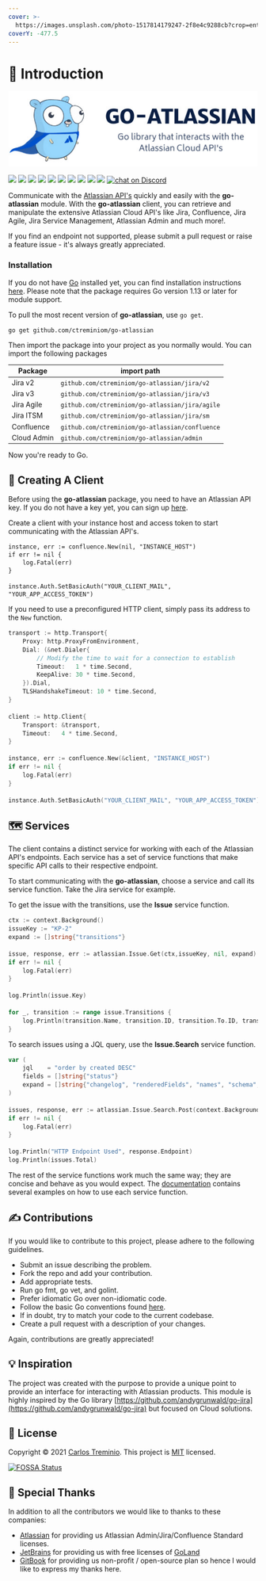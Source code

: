 ```yaml
---
cover: >-
  https://images.unsplash.com/photo-1517814179247-2f8e4c9288cb?crop=entropy&cs=srgb&fm=jpg&ixid=MnwxOTcwMjR8MHwxfHNlYXJjaHw5fHxtaW5pbWFsaXN0JTIwYmx1ZXxlbnwwfHx8fDE2MzU3NDM4OTU&ixlib=rb-1.2.1&q=85
coverY: -477.5
---
```


# 📑 Introduction



![](.gitbook/assets/131232958-022b0382-e6bc-42db-97b6-82fbd190e19a.png)

&#x20;[![](https://img.shields.io/github/v/release/ctreminiom/go-atlassian)](https://github.com/ctreminiom/go-atlassian/releases/latest) [![](https://pkg.go.dev/badge/github.com/ctreminiom/go-atlassian)](https://pkg.go.dev/github.com/ctreminiom/go-atlassian) [![](https://goreportcard.com/badge/ctreminiom/go-atlassian)](https://goreportcard.com/report/github.com/ctreminiom/go-atlassian) [![](https://app.fossa.com/api/projects/git%2Bgithub.com%2Fctreminiom%2Fgo-atlassian.svg?type=shield)](https://app.fossa.com/projects/git%2Bgithub.com%2Fctreminiom%2Fgo-atlassian?ref=badge\_shield) [![](https://codecov.io/gh/ctreminiom/go-atlassian/branch/main/graph/badge.svg?token=G0KPNMTIRV)](https://codecov.io/gh/ctreminiom/go-atlassian) [![](https://app.codacy.com/project/badge/Grade/fe5c1b3c9fd64f84989ae51c42803456)](https://www.codacy.com/gh/ctreminiom/go-atlassian/dashboard) [![](https://img.shields.io/badge/license-MIT-blue.svg)](https://github.com/ctreminiom/go-atlassian/blob/master/LICENSE) [![](https://img.shields.io/github/workflow/status/ctreminiom/go-atlassian/Testing?label=%F0%9F%A7%AA%20tests\&style=flat\&color=75C46B)](https://github.com/ctreminiom/go-atlassian/actions?query=workflow%3ATesting) [![](https://img.shields.io/badge/%F0%9F%92%A1%20go-documentation-00ACD7.svg?style=flat)](https://docs.go-atlassian.io) [![](https://bestpractices.coreinfrastructure.org/projects/4861/badge)](https://bestpractices.coreinfrastructure.org/projects/4861) [![chat on Discord](https://img.shields.io/discord/838149936101064724.svg?label=\&logo=discord\&logoColor=ffffff\&color=7389D8\&labelColor=6A7EC2)](https://discord.gg/yqaQFYHS)



Communicate with the [Atlassian API's](https://developer.atlassian.com/cloud/) quickly and easily with the **go-atlassian** module. With the **go-atlassian** client, you can retrieve and manipulate the extensive Atlassian Cloud API's like Jira, Confluence, Jira Agile, Jira Service Management, Atlassian Admin and much more!.

If you find an endpoint not supported, please submit a pull request or raise a feature issue - it's always greatly appreciated.

### Installation

If you do not have [Go](https://golang.org) installed yet, you can find installation instructions [here](https://golang.org/doc/install). Please note that the package requires Go version 1.13 or later for module support.

To pull the most recent version of **go-atlassian**, use `go get`.

```
go get github.com/ctreminiom/go-atlassian
```

Then import the package into your project as you normally would. You can import the following packages

| Package     | import path                                     |
| ----------- | ----------------------------------------------- |
| Jira v2     | `github.com/ctreminiom/go-atlassian/jira/v2`    |
| Jira v3     | `github.com/ctreminiom/go-atlassian/jira/v3`    |
| Jira Agile  | `github.com/ctreminiom/go-atlassian/jira/agile` |
| Jira ITSM   | `github.com/ctreminiom/go-atlassian/jira/sm`    |
| Confluence  | `github.com/ctreminiom/go-atlassian/confluence` |
| Cloud Admin | `github.com/ctreminiom/go-atlassian/admin`      |

Now you're ready to Go.

## 🧳 Creating A Client

Before using the **go-atlassian** package, you need to have an Atlassian API key. If you do not have a key yet, you can sign up [here](https://support.atlassian.com/atlassian-account/docs/manage-api-tokens-for-your-atlassian-account/).

Create a client with your instance host and access token to start communicating with the Atlassian API's.

```
instance, err := confluence.New(nil, "INSTANCE_HOST")
if err != nil {
    log.Fatal(err)
}

instance.Auth.SetBasicAuth("YOUR_CLIENT_MAIL", "YOUR_APP_ACCESS_TOKEN")
```

If you need to use a preconfigured HTTP client, simply pass its address to the `New` function.

```go
transport := http.Transport{
	Proxy: http.ProxyFromEnvironment,
	Dial: (&net.Dialer{
		// Modify the time to wait for a connection to establish
		Timeout:   1 * time.Second,
		KeepAlive: 30 * time.Second,
	}).Dial,
	TLSHandshakeTimeout: 10 * time.Second,
}

client := http.Client{
	Transport: &transport,
	Timeout:   4 * time.Second,
}

instance, err := confluence.New(&client, "INSTANCE_HOST")
if err != nil {
	log.Fatal(err)
}

instance.Auth.SetBasicAuth("YOUR_CLIENT_MAIL", "YOUR_APP_ACCESS_TOKEN")
```

## 🗺️ Services

The client contains a distinct service for working with each of the Atlassian API's endpoints. Each service has a set of service functions that make specific API calls to their respective endpoint.

To start communicating with the **go-atlassian**, choose a service and call its service function. Take the Jira service for example.

To get the issue with the transitions, use the **Issue** service function.

```go
ctx := context.Background()
issueKey := "KP-2"
expand := []string{"transitions"}

issue, response, err := atlassian.Issue.Get(ctx,issueKey, nil, expand)
if err != nil {
	log.Fatal(err)
}

log.Println(issue.Key)

for _, transition := range issue.Transitions {
	log.Println(transition.Name, transition.ID, transition.To.ID, transition.HasScreen)
}
```

To search issues using a JQL query, use the **Issue.Search** service function.

```go
var (
	jql    = "order by created DESC"
	fields = []string{"status"}
	expand = []string{"changelog", "renderedFields", "names", "schema", "transitions", "operations", "editmeta"}
)

issues, response, err := atlassian.Issue.Search.Post(context.Background(), jql, fields, expand, 0, 50, "")
if err != nil {
	log.Fatal(err)
}

log.Println("HTTP Endpoint Used", response.Endpoint)
log.Println(issues.Total)
```

The rest of the service functions work much the same way; they are concise and behave as you would expect. The [documentation](https://docs.go-atlassian.io) contains several examples on how to use each service function.

## ✍️ Contributions

If you would like to contribute to this project, please adhere to the following guidelines.

* Submit an issue describing the problem.
* Fork the repo and add your contribution.
* Add appropriate tests.
* Run go fmt, go vet, and golint.
* Prefer idiomatic Go over non-idiomatic code.
* Follow the basic Go conventions found [here](https://github.com/golang/go/wiki/CodeReviewComments).
* If in doubt, try to match your code to the current codebase.
* Create a pull request with a description of your changes.

Again, contributions are greatly appreciated!

## 💡 Inspiration

The project was created with the purpose to provide a unique point to provide an interface for interacting with Atlassian products. This module is highly inspired by the Go library [https://github.com/andygrunwald/go-jira](https://github.com/andygrunwald/go-jira) but focused on Cloud solutions.

## 📝 License

Copyright © 2021 [Carlos Treminio](https://github.com/ctreminiom). This project is [MIT](https://opensource.org/licenses/MIT) licensed.

[![FOSSA Status](https://camo.githubusercontent.com/225779948e4b6b38821405cda256693d1c12977647d0667a19851c34602103ee/68747470733a2f2f6170702e666f7373612e636f6d2f6170692f70726f6a656374732f6769742532426769746875622e636f6d253246637472656d696e696f6d253246676f2d61746c61737369616e2e7376673f747970653d6c61726765)](https://app.fossa.com/projects/git%2Bgithub.com%2Fctreminiom%2Fgo-atlassian?ref=badge\_large)

## 🤝 Special Thanks

In addition to all the contributors we would like to thanks to these companies:

* [Atlassian](https://www.atlassian.com) for providing us Atlassian Admin/Jira/Confluence Standard licenses.
* [JetBrains](https://www.jetbrains.com) for providing us with free licenses of [GoLand](https://www.jetbrains.com/pycharm/)
* [GitBook](https://www.gitbook.com) for providing us non-profit / open-source plan so hence I would like to express my thanks here.
